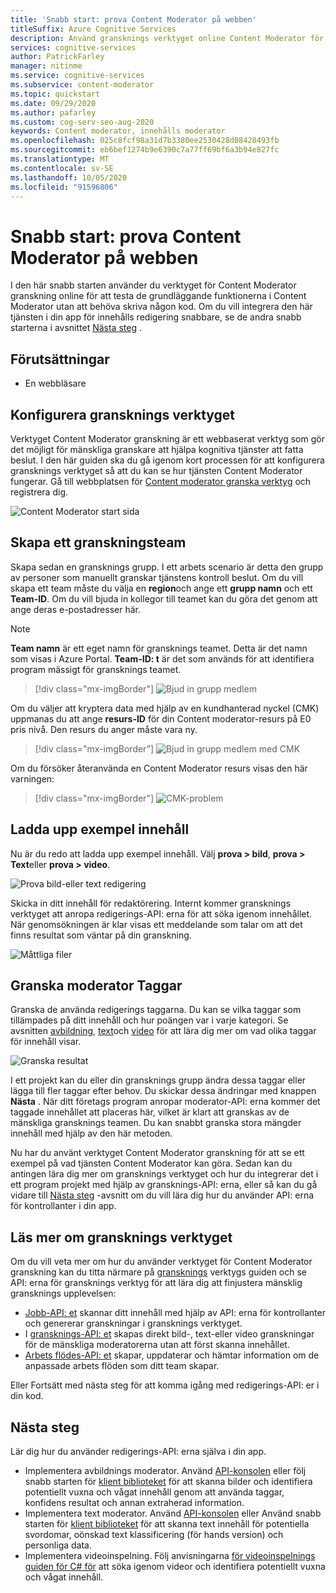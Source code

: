 ```yaml
---
title: 'Snabb start: prova Content Moderator på webben'
titleSuffix: Azure Cognitive Services
description: Använd gransknings verktyget online Content Moderator för att testa de grundläggande funktionerna i Content Moderator utan att behöva skriva någon kod.
services: cognitive-services
author: PatrickFarley
manager: nitinme
ms.service: cognitive-services
ms.subservice: content-moderator
ms.topic: quickstart
ms.date: 09/29/2020
ms.author: pafarley
ms.custom: cog-serv-seo-aug-2020
keywords: Content moderator, innehålls moderator
ms.openlocfilehash: 025c8fcf98a31d7b3380ee2530428d08428493fb
ms.sourcegitcommit: eb6bef1274b9e6390c7a77ff69bf6a3b94e827fc
ms.translationtype: MT
ms.contentlocale: sv-SE
ms.lasthandoff: 10/05/2020
ms.locfileid: "91596806"
---
```

# <a name="quickstart-try-content-moderator-on-the-web"></a>Snabb start: prova Content Moderator på webben

I den här snabb starten använder du verktyget för Content Moderator granskning online för att testa de grundläggande funktionerna i Content Moderator utan att behöva skriva någon kod. Om du vill integrera den här tjänsten i din app för innehålls redigering snabbare, se de andra snabb starterna i avsnittet [Nästa steg](#next-steps) .

## <a name="prerequisites"></a>Förutsättningar

- En webbläsare

## <a name="set-up-the-review-tool"></a>Konfigurera gransknings verktyget

Verktyget Content Moderator granskning är ett webbaserat verktyg som gör det möjligt för mänskliga granskare att hjälpa kognitiva tjänster att fatta beslut. I den här guiden ska du gå igenom kort processen för att konfigurera gransknings verktyget så att du kan se hur tjänsten Content Moderator fungerar. Gå till webbplatsen för [Content moderator granska verktyg](https://contentmoderator.cognitive.microsoft.com/) och registrera dig.

![Content Moderator start sida](images/homepage.PNG)

## <a name="create-a-review-team"></a>Skapa ett granskningsteam

Skapa sedan en gransknings grupp. I ett arbets scenario är detta den grupp av personer som manuellt granskar tjänstens kontroll beslut. Om du vill skapa ett team måste du välja en **region**och ange ett **grupp namn** och ett **Team-ID**. Om du vill bjuda in kollegor till teamet kan du göra det genom att ange deras e-postadresser här.

> [!NOTE]
> **Team namn** är ett eget namn för gransknings teamet. Detta är det namn som visas i Azure Portal. **Team-ID: t** är det som används för att identifiera program mässigt för gransknings teamet.

> [!div class="mx-imgBorder"]
> ![Bjud in grupp medlem](images/create-team.png)

Om du väljer att kryptera data med hjälp av en kundhanterad nyckel (CMK) uppmanas du att ange **resurs-ID** för din Content moderator-resurs på E0 pris nivå. Den resurs du anger måste vara ny. 

> [!div class="mx-imgBorder"]
> ![Bjud in grupp medlem med CMK](images/create-team-cmk.png)

Om du försöker återanvända en Content Moderator resurs visas den här varningen: 

> [!div class="mx-imgBorder"]
> ![CMK-problem](images/create-team-cmk-fail.png)

## <a name="upload-sample-content"></a>Ladda upp exempel innehåll

Nu är du redo att ladda upp exempel innehåll. Välj **prova > bild**, **prova > Text**eller **prova > video**.

![Prova bild-eller text redigering](images/tryimagesortext.png)

Skicka in ditt innehåll för redaktörering. Internt kommer gransknings verktyget att anropa redigerings-API: erna för att söka igenom innehållet. När genomsökningen är klar visas ett meddelande som talar om att det finns resultat som väntar på din granskning.

![Måttliga filer](images/submitted.png)

## <a name="review-moderation-tags"></a>Granska moderator Taggar

Granska de använda redigerings taggarna. Du kan se vilka taggar som tillämpades på ditt innehåll och hur poängen var i varje kategori. Se avsnitten [avbildning](image-moderation-api.md), [text](text-moderation-api.md)och [video](video-moderation-api.md) för att lära dig mer om vad olika taggar för innehåll visar.

![Granska resultat](images/reviewresults_text.png)

I ett projekt kan du eller din gransknings grupp ändra dessa taggar eller lägga till fler taggar efter behov. Du skickar dessa ändringar med knappen **Nästa** . När ditt företags program anropar moderator-API: erna kommer det taggade innehållet att placeras här, vilket är klart att granskas av de mänskliga gransknings teamen. Du kan snabbt granska stora mängder innehåll med hjälp av den här metoden.

Nu har du använt verktyget Content Moderator granskning för att se ett exempel på vad tjänsten Content Moderator kan göra. Sedan kan du antingen lära dig mer om gransknings verktyget och hur du integrerar det i ett program projekt med hjälp av gransknings-API: erna, eller så kan du gå vidare till [Nästa steg](#next-steps) -avsnitt om du vill lära dig hur du använder API: erna för kontrollanter i din app.

## <a name="learn-more-about-the-review-tool"></a>Läs mer om gransknings verktyget

Om du vill veta mer om hur du använder verktyget för Content Moderator granskning kan du titta närmare på [gransknings](Review-Tool-User-Guide/human-in-the-loop.md) verktygs guiden och se API: erna för gransknings verktyg för att lära dig att finjustera mänsklig gransknings upplevelsen:
- [Jobb-API: et](try-review-api-job.md) skannar ditt innehåll med hjälp av API: erna för kontrollanter och genererar granskningar i gransknings verktyget. 
- I [gransknings-API: et](try-review-api-review.md) skapas direkt bild-, text-eller video granskningar för de mänskliga moderatorerna utan att först skanna innehållet. 
- [Arbets flödes-API: et](try-review-api-workflow.md) skapar, uppdaterar och hämtar information om de anpassade arbets flöden som ditt team skapar.

Eller Fortsätt med nästa steg för att komma igång med redigerings-API: er i din kod.

## <a name="next-steps"></a>Nästa steg

Lär dig hur du använder redigerings-API: erna själva i din app.
- Implementera avbildnings moderator. Använd [API-konsolen](try-image-api.md) eller följ snabb starten för [klient biblioteket](client-libraries.md) för att skanna bilder och identifiera potentiellt vuxna och vågat innehåll genom att använda taggar, konfidens resultat och annan extraherad information.
- Implementera text moderator. Använd [API-konsolen](try-text-api.md) eller Använd snabb starten för [klient biblioteket](client-libraries.md) för att skanna text innehåll för potentiella svordomar, oönskad text klassificering (för hands version) och personliga data.
- Implementera videoinspelning. Följ anvisningarna [för videoinspelnings guiden för C# för](video-moderation-api.md) att söka igenom videor och identifiera potentiellt vuxna och vågat innehåll. 
